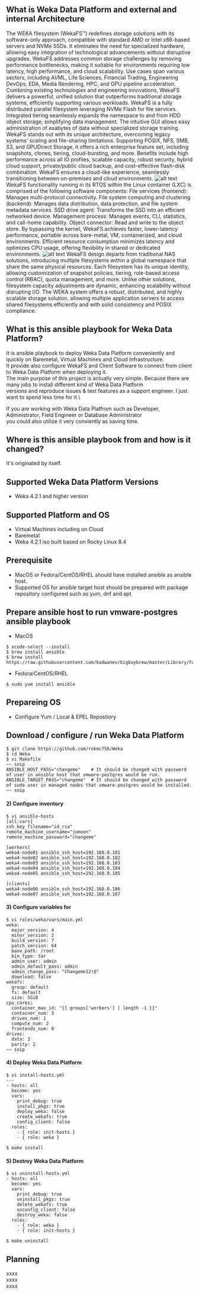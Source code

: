 ## What is Weka Data Platform and external and internal Architecture
The WEKA filesystem (WekaFS™) redefines storage solutions with its software-only approach, compatible with standard AMD or Intel x86-based servers and NVMe SSDs. It eliminates the need for specialized hardware, allowing easy integration of technological advancements without disruptive upgrades. WekaFS addresses common storage challenges by removing performance bottlenecks, making it suitable for environments requiring low latency, high performance, and cloud scalability.
Use cases span various sectors, including AI/ML, Life Sciences, Financial Trading, Engineering DevOps, EDA, Media Rendering, HPC, and GPU pipeline acceleration. Combining existing technologies and engineering innovations, WekaFS delivers a powerful, unified solution that outperforms traditional storage systems, efficiently supporting various workloads.
WekaFS is a fully distributed parallel filesystem leveraging NVMe Flash for file services. Integrated tiering seamlessly expands the namespace to and from HDD object storage, simplifying data management. The intuitive GUI allows easy administration of exabytes of data without specialized storage training.
WekaFS stands out with its unique architecture, overcoming legacy systems’ scaling and file-sharing limitations. Supporting POSIX, NFS, SMB, S3, and GPUDirect Storage, it offers a rich enterprise feature set, including snapshots, clones, tiering, cloud-bursting, and more.
Benefits include high performance across all IO profiles, scalable capacity, robust security, hybrid cloud support, private/public cloud backup, and cost-effective flash-disk combination. WekaFS ensures a cloud-like experience, seamlessly transitioning between on-premises and cloud environments.
![alt text](https://raw.githubusercontent.com/rokmc756/Weka/main/roles/weka/images/weka_architecture.webp)
WekaFS functionality running in its RTOS within the Linux container (LXC) is comprised of the following software components:
File services (frontend): Manages multi-protocol connectivity.
File system computing and clustering (backend): Manages data distribution, data protection, and file system metadata services.
SSD drive agent: Transforms the SSD into an efficient networked device.
Management process: Manages events, CLI, statistics, and call-home capability.
Object connector: Read and write to the object store.
By bypassing the kernel, WekaFS achieves faster, lower-latency performance, portable across bare-metal, VM, containerized, and cloud environments. Efficient resource consumption minimizes latency and optimizes CPU usage, offering flexibility in shared or dedicated environments.
![alt text](https://raw.githubusercontent.com/rokmc756/Weka/main/roles/weka/images/weka_storage_architecture.webp)
WekaFS design departs from traditional NAS solutions, introducing multiple filesystems within a global namespace that share the same physical resources. Each filesystem has its unique identity, allowing customization of snapshot policies, tiering, role-based access control (RBAC), quota management, and more. Unlike other solutions, filesystem capacity adjustments are dynamic, enhancing scalability without disrupting I/O.
The WEKA system offers a robust, distributed, and highly scalable storage solution, allowing multiple application servers to access shared filesystems efficiently and with solid consistency and POSIX compliance.

## What is this ansible playbook for Weka Data Platform?
It is ansible playbook to deploy Weka Data Platform conveniently and quickly on Baremetal, Virtual Machines and Cloud Infrastructure.\
It provide also configure WekaFS and Client Software to connect from client to Weka Data Platform when deploying it.\
The main purpose of this project is actually very simple. Because there are many jobs to install different kind of Weka Data Platform\
versions and reproduce issues & test features as a support engineer. I just want to spend less time for it.\

If you are working with Weka Data Platfrom  such as Developer, Administrator, Field Engineer or Database Administrator\
you could also utilize it very conviently as saving time.

## Where is this ansible playbook from and how is it changed?
It's originated by itself.

## Supported Weka Data Platform Versions
* Weka 4.2.1 and higher version
## Supported Platform and OS
* Virtual Machines including on Cloud
* Baremetal
* Weka 4.2.1 iso built based on Rocky Linux 8.4

## Prerequisite
* MacOS or Fedora/CentOS/RHEL should have installed ansible as ansible host.
* Supported OS for ansible target host should be prepared with package repository configured such as yum, dnf and apt
## Prepare ansible host to run vmware-postgres ansible playbook
* MacOS
```
$ xcode-select --install
$ brew install ansible
$ brew install https://raw.githubusercontent.com/kadwanev/bigboybrew/master/Library/Formula/sshpass.rb
```
* Fedora/CentOS/RHEL
```
$ sudo yum install ansible
```
## Prepareing OS
* Configure Yum / Local & EPEL Repostiory
## Download / configure / run Weka Data Platform
```
$ git clone https://github.com/rokmc756/Weka
$ cd Weka
$ vi Makefile
~~ snip
ANSIBLE_HOST_PASS="changeme"    # It should be changed with password of user in ansible host that vmware-postgres would be run.
ANSIBLE_TARGET_PASS="changeme"  # It should be changed with password of sudo user in managed nodes that vmware-postgres would be installed.
~~ snip
```


#### 2) Configure inventory
```
$ vi ansible-hosts
[all:vars]
ssh_key_filename="id_rsa"
remote_machine_username="jomoon"
remote_machine_password="changeme"

[workers]
weka4-node01 ansible_ssh_host=192.168.0.181
weka4-node02 ansible_ssh_host=192.168.0.182
weka4-node03 ansible_ssh_host=192.168.0.183
weka4-node04 ansible_ssh_host=192.168.0.184
weka4-node05 ansible_ssh_host=192.168.0.185

[clients]
weka4-node06 ansible_ssh_host=192.168.0.186
weka4-node07 ansible_ssh_host=192.168.0.187
```
#### 3) Configure variables for
```
$ vi roles/weka/vars/main.yml
weka:
  major_version: 4
  minor_version: 2
  build_version: 7
  patch_version: 64
  base_path: /root
  bin_type: tar
  admin_user: admin
  admin_default_pass: admin
  admin_change_pass: "Changeme12!@"
  download: false
wekafs:
  group: default
  fs: default
  size: 5GiB
cpu_cores:
  container_max_id: "{{ groups['workers'] | length -1 }}"
  container_num: 3
  drives_num: 1
  compute_num: 2
  frontends_num: 0
drives:
  data: 3
  parity: 2
~~ snip
```
#### 4) Deploy Weka Data Platform 
```
$ vi install-hosts.yml
---
- hosts: all
  become: yes
  vars:
    print_debug: true
    install_pkgs: true
    deploy_weka: false
    create_wekafs: true
    config_client: false
  roles:
    - { role: init-hosts }
    - { role: weka }

$ make install
```
#### 5) Destroy Weka Data Platform
```
$ vi uninstall-hosts.yml
- hosts: all
  become: yes
  vars:
    print_debug: true
    uninstall_pkgs: true
    delete_wekafs: true
    unconfig_client: false
    destroy_weka: false
  roles:
    - { role: weka }
    - { role: init-hosts }

$ make uninstall
```

## Planning
xxxx\
xxxx\
xxxx
